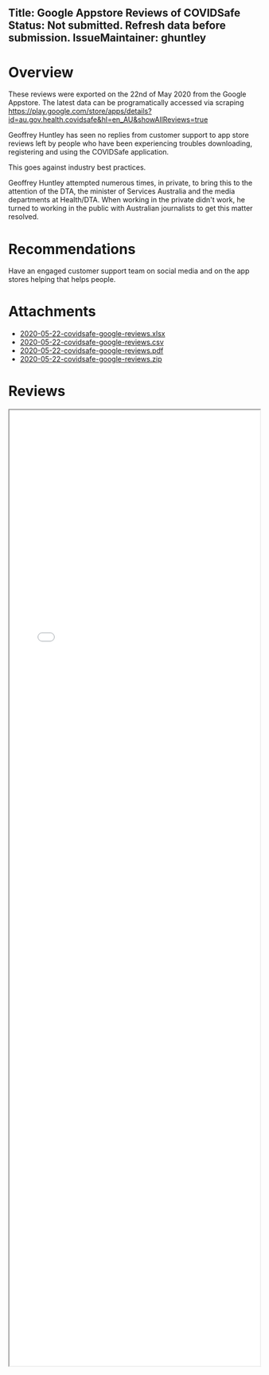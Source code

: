 Title: Google Appstore Reviews of COVIDSafe
Status: Not submitted. Refresh data before submission.
IssueMaintainer: ghuntley
---

# Overview

These reviews were exported on the 22nd of May 2020 from the Google Appstore. The latest data can be programatically accessed via scraping https://play.google.com/store/apps/details?id=au.gov.health.covidsafe&hl=en_AU&showAllReviews=true

Geoffrey Huntley has seen no replies from customer support to app store reviews left by people who have been experiencing troubles downloading, registering and using the COVIDSafe application.

This goes against industry best practices.

<?# Twitter 1256935502638272513 /?>

Geoffrey Huntley attempted numerous times, in private, to bring this to the attention of the DTA, the minister of Services Australia and the media departments at Health/DTA. When working in the private didn't work, he turned to working in the public with Australian journalists to get this matter resolved.

<?# Twitter 1257506430476640256 /?>

# Recommendations

Have an engaged customer support team on social media and on the app stores helping that helps people.

<?# Twitter 1256946000922423296 /?>

# Attachments

- <a href="2020-05-22-covidsafe-google-reviews.xlsx">2020-05-22-covidsafe-google-reviews.xlsx</a>
- <a href="2020-05-22-covidsafe-google-reviews.csv">2020-05-22-covidsafe-google-reviews.csv</a>
- <a href="2020-05-22-covidsafe-google-reviews.pdf">2020-05-22-covidsafe-google-reviews.pdf</a>
- <a href="2020-05-22-covidsafe-google-reviews.zip">2020-05-22-covidsafe-google-reviews.zip</a>

# Reviews

<iframe src="2020-05-22-covidsafe-google-reviews.pdf" width="100%" height="1920"/>